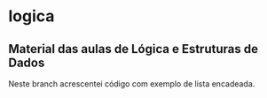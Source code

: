# logica
## Material das aulas de Lógica e Estruturas de Dados

Neste branch acrescentei código com exemplo de lista encadeada.
